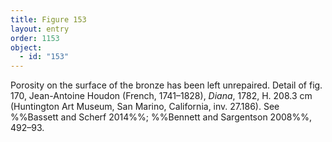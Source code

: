 ```yaml
---
title: Figure 153
layout: entry
order: 1153
object:
  - id: "153"
---
```


Porosity on the surface of the bronze has been left unrepaired. Detail of fig. 170, Jean-Antoine Houdon (French, 1741–1828), *Diana*, 1782, H. 208.3 cm (Huntington Art Museum, San Marino, California, inv. 27.186). See %%Bassett and Scherf 2014%%; %%Bennett and Sargentson 2008%%, 492–93.
